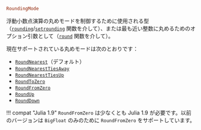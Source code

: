 ```julia
RoundingMode
```

浮動小数点演算の丸めモードを制御するために使用される型（[`rounding`](@ref)/[`setrounding`](@ref) 関数を介して）、または最も近い整数に丸めるためのオプション引数として（[`round`](@ref) 関数を介して）。

現在サポートされている丸めモードは次のとおりです：

  * [`RoundNearest`](@ref)（デフォルト）
  * [`RoundNearestTiesAway`](@ref)
  * [`RoundNearestTiesUp`](@ref)
  * [`RoundToZero`](@ref)
  * [`RoundFromZero`](@ref)
  * [`RoundUp`](@ref)
  * [`RoundDown`](@ref)

!!! compat "Julia 1.9"
    `RoundFromZero` は少なくとも Julia 1.9 が必要です。以前のバージョンは `BigFloat` のみのために `RoundFromZero` をサポートしています。

